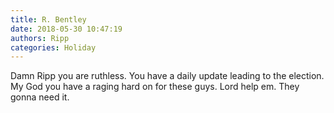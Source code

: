 ```yaml
---
title: R. Bentley
date: 2018-05-30 10:47:19
authors: Ripp
categories: Holiday
---
```


 Damn Ripp you are ruthless. You have a daily update leading to the election. My God you have a raging hard on for these guys. Lord help em. They gonna need it.